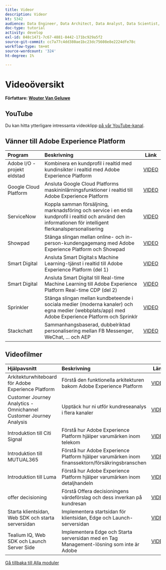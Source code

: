 ```yaml
---
title: Videor
description: Videor
kt: 5342
audience: Data Engineer, Data Architect, Data Analyst, Data Scientist, Orchestration Engineer, BI Expert, Marketer
doc-type: tutorial
activity: develop
exl-id: 848c1471-7c67-4881-8442-171bc929a5f2
source-git-commit: cc7a77c4dd380ae1bc23dc75608e8e2224dfe78c
workflow-type: tm+mt
source-wordcount: '324'
ht-degree: 1%

---
```


# Videoöversikt

**Författare: [Wouter Van Geluwe](https://www.linkedin.com/in/woutervangeluwe/)**

## YouTube

Du kan hitta ytterligare intressanta videoklipp [på vår YouTube-kanal](https://www.youtube.com/channel/UCUKG2dkZ9pYuZUPebQ21jUw).

## Vänner till Adobe Experience Platform

| Program | Beskrivning | Länk |
|:-------------|:-------------| :---------------:|
| Adobe I/O - projekt eldstad | Kombinera en kundprofil i realtid med kundinsikter i realtid med Adobe Experience Platform | [VIDEO](https://video.tv.adobe.com/v/36637?quality=12&learn=on) |
| Google Cloud Platform | Ansluta Google Cloud Platforms maskininlärningsfunktioner i realtid till Adobe Experience Platform | [VIDEO](https://video.tv.adobe.com/v/36638?quality=12&learn=on) |
| ServiceNow | Koppla samman försäljning, marknadsföring och service i en enda kundprofil i realtid och använd den informationen för intelligent flerkanalspersonalisering | [VIDEO](https://video.tv.adobe.com/v/39483?quality=12&learn=on) |
| Showpad | Stänga slingan mellan online- och in-person-kundengagemang med Adobe Experience Platform och Showpad | [VIDEO](https://video.tv.adobe.com/v/36363?quality=12&learn=on) |
| Smart Digital | Ansluta Smart Digital:s Machine Learning-tjänst i realtid till Adobe Experience Platform (del 1) | [VIDEO](https://video.tv.adobe.com/v/36324?quality=12&learn=on) |
| Smart Digital | Ansluta Smart Digital till Real-time Machine Learning till Adobe Experience Platform Real-time CDP (del 2) | [VIDEO](https://video.tv.adobe.com/v/327187?quality=12&learn=on) |
| Sprinkler | Stänga slingan mellan kundbeteende i sociala medier (moderna kanaler) och egna medier (webbplats/app) med Adobe Experience Platform och Sprinklr | [VIDEO](https://video.tv.adobe.com/v/331779?quality=12&learn=on) |
| Stackchatt | Sammanhangsbaserad, dubbelriktad personalisering mellan FB Messenger, WeChat, ... och AEP | [VIDEO](https://video.tv.adobe.com/v/35846?quality=12&learn=on) |


## Videofilmer

| Hjälpavsnitt | Beskrivning | Länk |
|:-------------|:---------------|:---------------:|
| Arkitekturwhiteboard för Adobe Experience Platform | Förstå den funktionella arkitekturen bakom Adobe Experience Platform | [VIDEO](https://video.tv.adobe.com/v/35266?quality=12&learn=on) |
| Customer Journey Analytics - Omnichannel Customer Journey Analysis | Upptäck hur ni utför kundreseanalys i flera kanaler | [VIDEO](https://video.tv.adobe.com/v/327188?quality=12&learn=on) |
| Introduktion till Citi Signal | Förstå hur Adobe Experience Platform hjälper varumärken inom telekom | [VIDEO](https://video.tv.adobe.com/v/35138?quality=12&learn=on) |
| Introduktion till MUTUAL365 | Förstå hur Adobe Experience Platform hjälper varumärken inom finanssektorn/försäkringsbranschen | [VIDEO](https://video.tv.adobe.com/v/35498?quality=12&learn=on) |
| Introduktion till Luma | Förstå hur Adobe Experience Platform hjälper varumärken inom detaljhandeln | [VIDEO](https://video.tv.adobe.com/v/35137?quality=12&learn=on) |
| offer decisioning | Förstå Offera decisioningens värdeförslag och dess inverkan på kundresan | [VIDEO](https://video.tv.adobe.com/v/328829?quality=12&learn=on) |
| Starta klientsidan, Web SDK och starta serversidan | Implementera startsidan för klientsidan, Edge och Launch-serversidan | [VIDEO](https://video.tv.adobe.com/v/331987?quality=12&learn=on) |
| Tealium IQ, Web SDK och Launch Server Side | Implementera Edge och Starta serversidan med en Tag Management-lösning som inte är Adobe | [VIDEO](https://video.tv.adobe.com/v/331986?quality=12&learn=on) |

[Gå tillbaka till Alla moduler](./overview.md)
